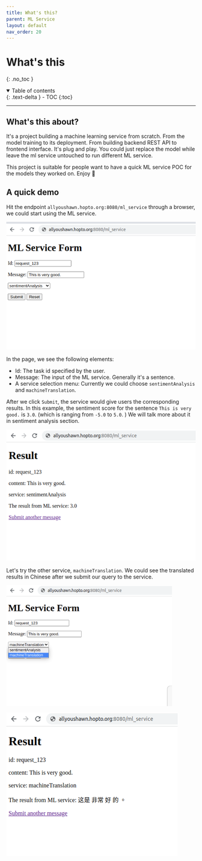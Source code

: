 ```yaml
---
title: What's this?
parent: ML Service
layout: default
nav_order: 20
---
```

# What's this
{: .no_toc }

<details open markdown="block">
  <summary>
    Table of contents
  </summary>
  {: .text-delta }
- TOC
{:toc}
</details>

---

## What's this about?
It's a project building a machine learning service from scratch. From the model training to its deployment.
From building backend REST API to frontend interface. It's plug and play. You could just replace the model while
leave the ml service untouched to run different ML service.

This project is suitable for people want to have a quick ML service POC for the models they worked on. Enjoy :wine_glass:

## A quick demo
Hit the endpoint `allyoushawn.hopto.org:8080/ml_service` through a browser, we could start using the ML service.

![ml_service_home_page](/docs/ml_service/images/ml_service_home_page.png)

In the page, we see the following elements:
* Id: The task id specified by the user.
* Message: The input of the ML service. Generally it's a sentence.
* A service selection menu: Currently we could choose `sentimentAnalysis` and `machineTranslation`.

After we click `Submit`, the service would give users the corresponding results. In this example, the sentiment score
for the sentence `This is very good.` is `3.0`. (which is ranging from `-5.0` to `5.0`. ) We will talk more about it in 
sentiment analysis section.

![ml_service_sa_result](/docs/ml_service/images/ml_service_sa_result.png)


Let's try the other service, `machineTranslation`. We could see the translated results in Chinese after we submit our
query to the service.

![ml_service_click_menu](/docs/ml_service/images/ml_service_click_menu.png)


![ml_service_mt_result](/docs/ml_service/images/ml_service_mt_result.png)


